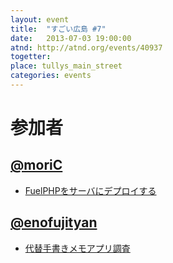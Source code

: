 ```yaml
---
layout: event
title:  "すごい広島 #7"
date:   2013-07-03 19:00:00
atnd: http://atnd.org/events/40937
togetter:
place: tullys_main_street
categories: events
---
```


# 参加者

## [@moriC](https://twitter.com/CentBoss)

* [FuelPHPをサーバにデプロイする](http://blog.mori-theta.net/?p=185)

## [@enofujityan](https://twitter.com/enofujityan)

* [代替手書きメモアプリ調査](http://enofujityan.tumblr.com/post/54505841753)
